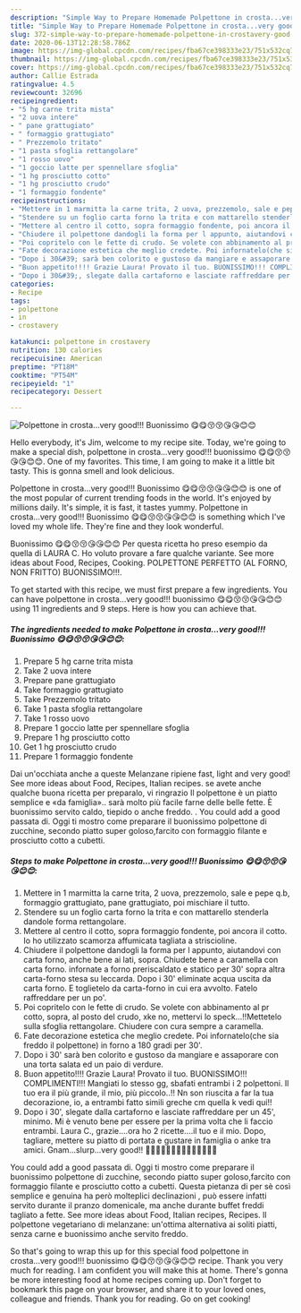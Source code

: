 ```yaml
---
description: "Simple Way to Prepare Homemade Polpettone in crosta...very good!!! Buonissimo 😋😋😚😚😘😘😊😊"
title: "Simple Way to Prepare Homemade Polpettone in crosta...very good!!! Buonissimo 😋😋😚😚😘😘😊😊"
slug: 372-simple-way-to-prepare-homemade-polpettone-in-crostavery-good-buonissimo
date: 2020-06-13T12:28:58.786Z
image: https://img-global.cpcdn.com/recipes/fba67ce398333e23/751x532cq70/polpettone-in-crostavery-good-buonissimo-😋😋😚😚😘😘😊😊-recipe-main-photo.jpg
thumbnail: https://img-global.cpcdn.com/recipes/fba67ce398333e23/751x532cq70/polpettone-in-crostavery-good-buonissimo-😋😋😚😚😘😘😊😊-recipe-main-photo.jpg
cover: https://img-global.cpcdn.com/recipes/fba67ce398333e23/751x532cq70/polpettone-in-crostavery-good-buonissimo-😋😋😚😚😘😘😊😊-recipe-main-photo.jpg
author: Callie Estrada
ratingvalue: 4.5
reviewcount: 32696
recipeingredient:
- "5 hg carne trita mista"
- "2 uova intere"
- " pane grattugiato"
- " formaggio grattugiato"
- " Prezzemolo tritato"
- "1 pasta sfoglia rettangolare"
- "1 rosso uovo"
- "1 goccio latte per spennellare sfoglia"
- "1 hg prosciutto cotto"
- "1 hg prosciutto crudo"
- "1 formaggio fondente"
recipeinstructions:
- "Mettere in 1 marmitta la carne trita, 2 uova, prezzemolo, sale e pepe q.b, formaggio grattugiato, pane grattugiato, poi mischiare il tutto."
- "Stendere su un foglio carta forno la trita e con mattarello stenderla dandole forma rettangolare."
- "Mettere al centro il cotto, sopra formaggio fondente, poi ancora il cotto. Io ho utilizzato scamorza affumicata tagliata a striscioline."
- "Chiudere il polpettone dandogli la forma per l appunto, aiutandovi con carta forno, anche bene ai lati, sopra. Chiudete bene a caramella con carta forno. infornate a forno preriscaldato e statico per 30&#39; sopra altra carta-forno stesa su leccarda. Dopo i 30&#39; eliminate acqua uscita da carta forno. E toglietelo da carta-forno in cui era avvolto. Fatelo raffreddare per un po&#39;."
- "Poi copritelo con le fette di crudo. Se volete con abbinamento al pr cotto, sopra, al posto del crudo, xke no, mettervi lo speck...!!Mettetelo sulla sfoglia rettangolare. Chiudere con cura sempre a caramella."
- "Fate decorazione estetica che meglio credete. Poi infornatelo(che sia freddo il polpettone) in forno a 180 gradi per 30&#39;."
- "Dopo i 30&#39; sarà ben colorito e gustoso da mangiare e assaporare con una torta salata ed un paio di verdure."
- "Buon appetito!!!! Grazie Laura! Provato il tuo. BUONISSIMO!!! COMPLIMENTI!!! Mangiati lo stesso gg, sbafati entrambi i 2 polpettoni. Il tuo era il più grande, il mio, più piccolo..!! Nn son riuscita a far la tua decorazione, io, a entrambi fatto simili greche cm quella k vedi qui!!"
- "Dopo i 30&#39;, slegate dalla cartaforno e lasciate raffreddare per un 45&#39;, minimo. Mi è venuto bene per essere per la prima volta che li faccio entrambi. Laura C., grazie....ora ho 2 ricette....il tuo e il mio. Dopo, tagliare, mettere su piatto di portata e gustare in famiglia o anke tra amici. Gnam...slurp...very good!! 🥰🥰😋😋😋😚😚😚😊😉😉😊😊😉"
categories:
- Recipe
tags:
- polpettone
- in
- crostavery

katakunci: polpettone in crostavery 
nutrition: 130 calories
recipecuisine: American
preptime: "PT18M"
cooktime: "PT54M"
recipeyield: "1"
recipecategory: Dessert

---
```



![Polpettone in crosta...very good!!! Buonissimo 😋😋😚😚😘😘😊😊](https://img-global.cpcdn.com/recipes/fba67ce398333e23/751x532cq70/polpettone-in-crostavery-good-buonissimo-😋😋😚😚😘😘😊😊-recipe-main-photo.jpg)

Hello everybody, it's Jim, welcome to my recipe site. Today, we're going to make a special dish, polpettone in crosta...very good!!! buonissimo 😋😋😚😚😘😘😊😊. One of my favorites. This time, I am going to make it a little bit tasty. This is gonna smell and look delicious.

Polpettone in crosta...very good!!! Buonissimo 😋😋😚😚😘😘😊😊 is one of the most popular of current trending foods in the world. It's enjoyed by millions daily. It's simple, it is fast, it tastes yummy. Polpettone in crosta...very good!!! Buonissimo 😋😋😚😚😘😘😊😊 is something which I've loved my whole life. They're fine and they look wonderful.

Buonissimo 😋😋😚😚😘😘😊😊 Per questa ricetta ho preso esempio da quella di LAURA C. Ho voluto provare a fare qualche variante. See more ideas about Food, Recipes, Cooking. POLPETTONE PERFETTO (AL FORNO, NON FRITTO) BUONISSIMO!!!.


To get started with this recipe, we must first prepare a few ingredients. You can have polpettone in crosta...very good!!! buonissimo 😋😋😚😚😘😘😊😊 using 11 ingredients and 9 steps. Here is how you can achieve that.

<!--inarticleads1-->

##### The ingredients needed to make Polpettone in crosta...very good!!! Buonissimo 😋😋😚😚😘😘😊😊:

1. Prepare 5 hg carne trita mista
1. Take 2 uova intere
1. Prepare  pane grattugiato
1. Take  formaggio grattugiato
1. Take  Prezzemolo tritato
1. Take 1 pasta sfoglia rettangolare
1. Take 1 rosso uovo
1. Prepare 1 goccio latte per spennellare sfoglia
1. Prepare 1 hg prosciutto cotto
1. Get 1 hg prosciutto crudo
1. Prepare 1 formaggio fondente


Dai un&#39;occhiata anche a queste Melanzane ripiene fast, light and very good! See more ideas about Food, Recipes, Italian recipes. se avete anche qualche buona ricetta per preparalo, vi ringrazio Il polpettone è un piatto semplice e «da famiglia».. sarà molto più facile farne delle belle fette. È buonissimo servito caldo, tiepido o anche freddo. . You could add a good passata di. Oggi ti mostro come preparare il buonissimo polpettone di zucchine, secondo piatto super goloso,farcito con formaggio filante e prosciutto cotto a cubetti. 

<!--inarticleads2-->

##### Steps to make Polpettone in crosta...very good!!! Buonissimo 😋😋😚😚😘😘😊😊:

1. Mettere in 1 marmitta la carne trita, 2 uova, prezzemolo, sale e pepe q.b, formaggio grattugiato, pane grattugiato, poi mischiare il tutto.
1. Stendere su un foglio carta forno la trita e con mattarello stenderla dandole forma rettangolare.
1. Mettere al centro il cotto, sopra formaggio fondente, poi ancora il cotto. Io ho utilizzato scamorza affumicata tagliata a striscioline.
1. Chiudere il polpettone dandogli la forma per l appunto, aiutandovi con carta forno, anche bene ai lati, sopra. Chiudete bene a caramella con carta forno. infornate a forno preriscaldato e statico per 30&#39; sopra altra carta-forno stesa su leccarda. Dopo i 30&#39; eliminate acqua uscita da carta forno. E toglietelo da carta-forno in cui era avvolto. Fatelo raffreddare per un po&#39;.
1. Poi copritelo con le fette di crudo. Se volete con abbinamento al pr cotto, sopra, al posto del crudo, xke no, mettervi lo speck...!!Mettetelo sulla sfoglia rettangolare. Chiudere con cura sempre a caramella.
1. Fate decorazione estetica che meglio credete. Poi infornatelo(che sia freddo il polpettone) in forno a 180 gradi per 30&#39;.
1. Dopo i 30&#39; sarà ben colorito e gustoso da mangiare e assaporare con una torta salata ed un paio di verdure.
1. Buon appetito!!!! Grazie Laura! Provato il tuo. BUONISSIMO!!! COMPLIMENTI!!! Mangiati lo stesso gg, sbafati entrambi i 2 polpettoni. Il tuo era il più grande, il mio, più piccolo..!! Nn son riuscita a far la tua decorazione, io, a entrambi fatto simili greche cm quella k vedi qui!!
1. Dopo i 30&#39;, slegate dalla cartaforno e lasciate raffreddare per un 45&#39;, minimo. Mi è venuto bene per essere per la prima volta che li faccio entrambi. Laura C., grazie....ora ho 2 ricette....il tuo e il mio. Dopo, tagliare, mettere su piatto di portata e gustare in famiglia o anke tra amici. Gnam...slurp...very good!! 🥰🥰😋😋😋😚😚😚😊😉😉😊😊😉


You could add a good passata di. Oggi ti mostro come preparare il buonissimo polpettone di zucchine, secondo piatto super goloso,farcito con formaggio filante e prosciutto cotto a cubetti. Questa pietanza di per sè così semplice e genuina ha però molteplici declinazioni , può essere infatti servito durante il pranzo domenicale, ma anche durante buffet freddi tagliato a fette. See more ideas about Food, Italian recipes, Recipes. Il polpettone vegetariano di melanzane: un&#39;ottima alternativa ai soliti piatti, senza carne e buonissimo anche servito freddo. 

So that's going to wrap this up for this special food polpettone in crosta...very good!!! buonissimo 😋😋😚😚😘😘😊😊 recipe. Thank you very much for reading. I am confident you will make this at home. There's gonna be more interesting food at home recipes coming up. Don't forget to bookmark this page on your browser, and share it to your loved ones, colleague and friends. Thank you for reading. Go on get cooking!
